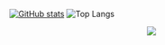 [![GitHub stats](https://github-readme-stats.vercel.app/api?username=itshr12)](https://github.com/itshr12/github-readme-stats)
![Top Langs](https://github-readme-stats.vercel.app/api/top-langs/?username=itshr12&layout=compact)
<p align="center">
  <a href="https://skillicons.dev">
    <img src="https://skillicons.dev/icons?i=css,c,github,html,js,vscode,twitter,wordpress" />
  </a>
</p>
